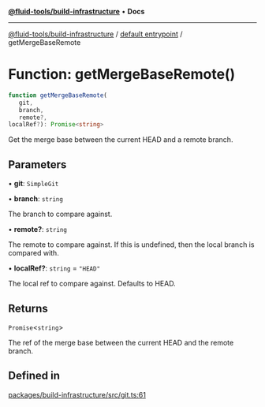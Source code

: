 [**@fluid-tools/build-infrastructure**](../../README.md) • **Docs**

***

[@fluid-tools/build-infrastructure](../../README.md) / [default entrypoint](../README.md) / getMergeBaseRemote

# Function: getMergeBaseRemote()

```ts
function getMergeBaseRemote(
   git, 
   branch, 
   remote?, 
localRef?): Promise<string>
```

Get the merge base between the current HEAD and a remote branch.

## Parameters

• **git**: `SimpleGit`

• **branch**: `string`

The branch to compare against.

• **remote?**: `string`

The remote to compare against. If this is undefined, then the local branch is compared with.

• **localRef?**: `string` = `"HEAD"`

The local ref to compare against. Defaults to HEAD.

## Returns

`Promise`\<`string`\>

The ref of the merge base between the current HEAD and the remote branch.

## Defined in

[packages/build-infrastructure/src/git.ts:61](https://github.com/microsoft/FluidFramework/blob/main/build-tools/packages/build-infrastructure/src/git.ts#L61)

